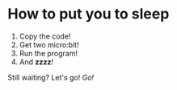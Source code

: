 # How to put you to sleep

1. Copy the code!
2. Get two micro:bit!
3. Run the program! 
4. And **zzzz**!

Still waiting? Let's go! *Go!*
